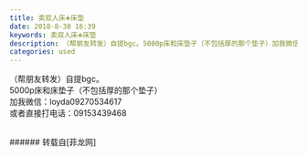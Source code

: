 ```yaml
---
title: 卖双人床➕床垫
date: 2018-8-30 16:39
keywords: 卖双人床➕床垫
description: （帮朋友转发）自提bgc。5000p床和床垫子（不包括厚的那个垫子）加我微信：loyda09270534617或者直接打电话：‭09153439468‬
categories: used
---
```

<td class="t_f" id="postmessage_1703602">

（帮朋友转发）自提bgc。<br/>
5000p床和床垫子（不包括厚的那个垫子）<br/>
加我微信：loyda09270534617<br/>
或者直接打电话：‭09153439468‬<br/>
<img alt="" border="0" class="zoom" data-cf-modified-1d53ba29d480c6fea39d8b64-="" file="http://www.flw.ph/data/appbyme/upload/image/201808/30/OkoIYfdsBpwd.jpg" id="aimg_Q88uA" lazyloadthumb="1" onclick="" onmouseover="" src="http://www.flw.ph/data/appbyme/upload/image/201808/30/OkoIYfdsBpwd.jpg"/><br/>
<br/>
</td>
###### 转载自[菲龙网]